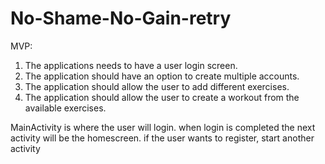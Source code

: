 # No-Shame-No-Gain-retry

MVP:
1. The applications needs to have a user login screen.
2. The application should have an option to create multiple accounts.
3. The application should allow the user to add different exercises.
4. The application should allow the user to create a workout from the available exercises.

MainActivity is where the user will login.
when login is completed the next activity will be the homescreen.
if the user wants to register, start another activity


